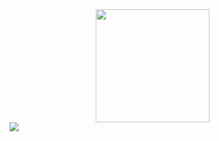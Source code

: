 <div id="header" align="center">
  <img src="https://i.giphy.com/media/ZVik7pBtu9dNS/giphy.webp" width="200"/>
</div>
<div id="badges">
  <img src="https://img.shields.io/badge/vk.com-blue?logo=VK&logoColor=white&style=for-the-badge"/>
</div>
